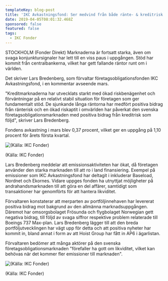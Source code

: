 ```yaml
---
templateKey: blog-post
title: 'IKC Avkastningsfond: Ser medvind från både ränte- & kreditrisk'
date: 2019-04-05T08:01:32.468Z
sponsored: false
featured: false
tags:
  - IKC Fonder
---
```

STOCKHOLM (Fonder Direkt) Marknaderna är fortsatt starka, även om svaga konjunktursignaler har lett till en viss paus i uppgången. Stöd har kommit från centralbankerna, vilket har gett fallande räntor runt om i världen.

Det skriver Lars Bredenberg, som förvaltar företagsobligationsfonden IKC Avkastningsfond, i en kommentar avseende mars.

"Kreditmarknaderna har utvecklats starkt med ökad riskbenägenhet och förväntningar på en relativt stabil situation för företagen som ger fundamentalt stöd. De sjunkande långa räntorna har medfört positiva bidrag från ränterisk och en ökad riskaptit i omvärlden har påverkat den svenska företagsobligationsmarknaden med positiva bidrag från kreditrisk som följd", skriver Lars Bredenberg.

Fondens avkastning i mars blev 0,37 procent, vilket ger en uppgång på 1,10 procent för årets första kvartal.

![(Källa: IKC Fonder)](/img/ikc5apr.png)

<span class="image-caption">(Källa: IKC Fonder)</span>

Lars Bredenberg meddelar att emissionsaktiviteten har ökat, då företagen använder den starka marknaden till att ro i land finansiering. Exempel på emissioner som IKC Avkastningsfond har deltagit i inkluderar Baseload, Nordnet och Ekornes. Vidare uppges fonden ha utnyttjat möjligheter på andrahandsmarknaden till att göra en del affärer, samtidigt som transaktioner har genomförts för att hantera likviditet.



Förvaltaren konstaterar att merparten av portföljinnehaven har levererat positiva bidrag mot bakgrund av den allmänna marknadsuppgången. Däremot har omsorgsbolaget Frösunda och flygbolaget Norwegian gett negativa bidrag, till följd av svaga siffror respektive problem relaterade till Boeings 737 Max-plan. Lars Bredenberg lägger till att den breda portföljutvecklingen har vägt upp för detta och att positiva nyheter har kommit in, bland annat i form av att Hoist Group har fått in AP6 i ägarlistan.



Förvaltaren bedömer att många aktörer på den svenska företagsobligationsmarknaden "förefaller ha gott om likviditet, vilket kan behövas när det kommer fler emissioner till marknaden".

![(Källa: IKC Fonder)](/img/ikc5apr2.png)

<span class="image-caption">(Källa: IKC Fonder)</span>
